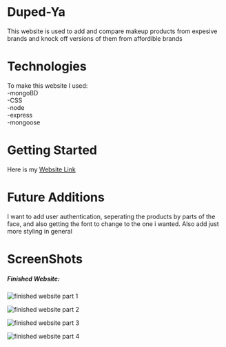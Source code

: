 # Duped-Ya
This website is used to add and compare makeup products from expesive brands and knock off versions of them from affordible brands 

# Technologies

To make this website I used: <br>
-mongoBD<br>
-CSS<br>
-node <br>
-express<br>
-mongoose<br>

# Getting Started

Here is my [Website Link](https://duped-ya.herokuapp.com/)

# Future Additions

I want to add user authentication, seperating the products by parts of the face, and also getting the font to change to the one i wanted. Also add just more styling in general 

# ScreenShots

##### Finished Website:
    
![finished website part 1](https://user-images.githubusercontent.com/100636871/171849810-cf9bb105-b4ef-4bc1-beb2-02fb8e3442a8.JPG)


![finished website part 2](https://user-images.githubusercontent.com/100636871/171849879-b3ed8418-6733-4d82-a445-9acd85b08e90.JPG)


![finished website part 3](https://user-images.githubusercontent.com/100636871/171849932-cb73f3f8-84c2-456f-bfc3-1bf553353301.JPG)


![finished website part 4](https://user-images.githubusercontent.com/100636871/171849980-68c8a02d-6d46-400a-a181-7b4990c2a6e7.JPG)
